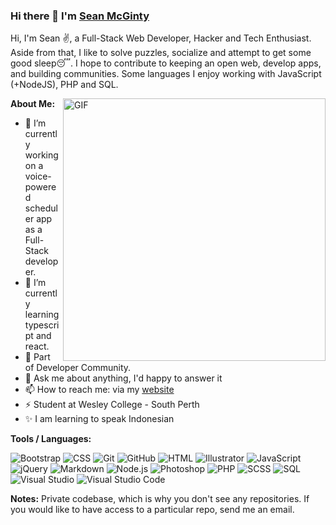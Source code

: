 ### Hi there 👋 I'm [Sean McGinty](https://seanmcginty.space/)

<!-- **s3ansh33p/s3ansh33p** is a ✨ _special_ ✨ repository because its `README.md` (this file) appears on your GitHub profile. -->

Hi, I'm Sean ✌️, a Full-Stack Web Developer, Hacker and Tech Enthusiast. Aside from that, I like to solve puzzles, socialize and attempt to get some good sleep😴. I hope to contribute to keeping an open web, develop apps, and building communities. Some languages I enjoy working with JavaScript (+NodeJS), PHP and SQL.

<img align="right" width=420px alt="GIF" src="https://media.giphy.com/media/3ohhwNqFMnb7wZgNnq/giphy.gif" />

**About Me:**

- 🔭 I’m currently working on a voice-powered scheduler app as a Full-Stack developer.
- 🌱 I’m currently learning typescript and react.
- 👯 Part of Developer Community.
- 💬 Ask me about anything, I'd happy to answer it
- 📫 How to reach me: via my [website](https://seanmcginty.space/)
- ⚡ Student at Wesley College - South Perth
- ✨ I am learning to speak Indonesian

**Tools / Languages:**

![Bootstrap](https://img.shields.io/badge/-Bootstrap-05122A?style=flat&logo=bootstrap&logoColor=563D7C)
![CSS](https://img.shields.io/badge/-CSS-05122A?style=flat&logo=CSS3&logoColor=1572B6)
![Git](https://img.shields.io/badge/-Git-05122A?style=flat&logo=git)
![GitHub](https://img.shields.io/badge/-GitHub-05122A?style=flat&logo=github)
![HTML](https://img.shields.io/badge/-HTML-05122A?style=flat&logo=HTML5)
![Illustrator](https://img.shields.io/badge/-Illustrator-05122A?style=flat&logo=adobe-illustrator)
![JavaScript](https://img.shields.io/badge/-JavaScript-05122A?style=flat&logo=javascript)
![jQuery](https://img.shields.io/badge/-jQuery-05122A?style=flat&logo=jquery&logoColor=0769AD)
![Markdown](https://img.shields.io/badge/-Markdown-05122A?style=flat&logo=markdown)
![Node.js](https://img.shields.io/badge/-Node.js-05122A?style=flat&logo=node.js)
![Photoshop](https://img.shields.io/badge/-Photoshop-05122A?style=flat&logo=adobe-photoshop)
![PHP](https://img.shields.io/badge/-PHP-05122A?style=flat&logo=php&logoColor=777BB4)
![SCSS](https://img.shields.io/badge/-SCSS-05122A?style=flat&logo=sass&logoColor=CC6699)
![SQL](https://img.shields.io/badge/-SQL-05122A?style=flat&logo=mysql&logoColor=4479A1)
![Visual Studio](https://img.shields.io/badge/-Visual%20Studio-05122A?style=flat&logo=visual-studio&logoColor=5C2D91)
![Visual Studio Code](https://img.shields.io/badge/-Visual%20Studio%20Code-05122A?style=flat&logo=visual-studio-code&logoColor=007ACC)

**Notes:**
Private codebase, which is why you don't see any repositories.
If you would like to have access to a particular repo, send me an email.
